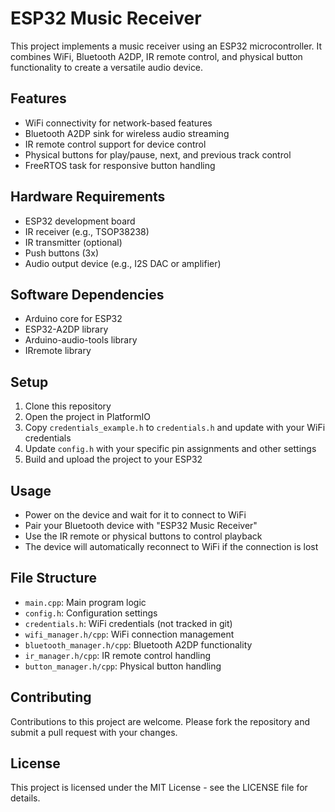 # ESP32 Music Receiver

This project implements a music receiver using an ESP32 microcontroller. It combines WiFi, Bluetooth A2DP, IR remote control, and physical button functionality to create a versatile audio device.

## Features

- WiFi connectivity for network-based features
- Bluetooth A2DP sink for wireless audio streaming
- IR remote control support for device control
- Physical buttons for play/pause, next, and previous track control
- FreeRTOS task for responsive button handling

## Hardware Requirements

- ESP32 development board
- IR receiver (e.g., TSOP38238)
- IR transmitter (optional)
- Push buttons (3x)
- Audio output device (e.g., I2S DAC or amplifier)

## Software Dependencies

- Arduino core for ESP32
- ESP32-A2DP library
- Arduino-audio-tools library
- IRremote library

## Setup

1. Clone this repository
2. Open the project in PlatformIO
3. Copy `credentials_example.h` to `credentials.h` and update with your WiFi credentials
4. Update `config.h` with your specific pin assignments and other settings
5. Build and upload the project to your ESP32

## Usage

- Power on the device and wait for it to connect to WiFi
- Pair your Bluetooth device with "ESP32 Music Receiver"
- Use the IR remote or physical buttons to control playback
- The device will automatically reconnect to WiFi if the connection is lost

## File Structure

- `main.cpp`: Main program logic
- `config.h`: Configuration settings
- `credentials.h`: WiFi credentials (not tracked in git)
- `wifi_manager.h/cpp`: WiFi connection management
- `bluetooth_manager.h/cpp`: Bluetooth A2DP functionality
- `ir_manager.h/cpp`: IR remote control handling
- `button_manager.h/cpp`: Physical button handling

## Contributing

Contributions to this project are welcome. Please fork the repository and submit a pull request with your changes.

## License

This project is licensed under the MIT License - see the LICENSE file for details.